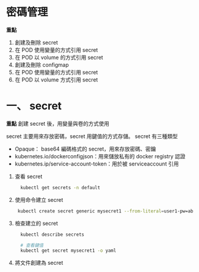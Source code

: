 # 密碼管理
**重點**
1. 創建及刪除 secret
2. 在 POD 使用變量的方式引用 secret
3. 在 POD 以 volume 的方式引用 secret
4. 創建及刪除 configmap
5. 在 POD 使用變量的方式引用 secret
6. 在 POD 以 volume 方式引用 secret

# 一、 secret

**重點** 創建 secret 後，用變量與卷的方式使用

secret 主要用來存放密碼，secret 用鍵值的方式存儲。 secret 有三種類型
* Opaque： base64 編碼格式的 secret，用來存放密碼、密鑰
* kubernetes.io/dockerconfigjson：用來儲放私有的 docker registry 認證
* kubernetes.ip/service-account-token：用於被 serviceaccount 引用
1. 查看 secret
   ```bash
     kubectl get secrets -n default
   ```
2. 使用命令建立 secret
   ```bash
    kubectl create secret generic mysecret1 --from-literal=user1-pw=abc1234
   ```
3. 檢查建立的 secret
   ```bash
     kubectl describe secrets

     # 查看鍵值
     kubectl get secret mysecret1 -o yaml
   ```
4. 將文件創建為 secret